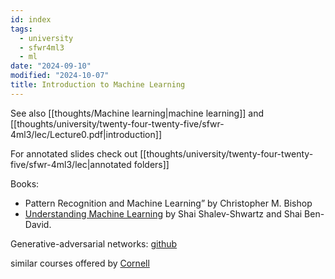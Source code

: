 ```yaml
---
id: index
tags:
  - university
  - sfwr4ml3
  - ml
date: "2024-09-10"
modified: "2024-10-07"
title: Introduction to Machine Learning
---
```


See also [[thoughts/Machine learning|machine learning]] and [[thoughts/university/twenty-four-twenty-five/sfwr-4ml3/lec/Lecture0.pdf|introduction]]

For annotated slides check out [[thoughts/university/twenty-four-twenty-five/sfwr-4ml3/lec|annotated folders]]

Books:

- Pattern Recognition and Machine Learning” by Christopher M. Bishop
- [Understanding Machine Learning](https://www.cs.huji.ac.il/~shais/UnderstandingMachineLearning/understanding-machine-learning-theory-algorithms.pdf) by Shai Shalev-Shwartz and Shai Ben-David.

Generative-adversarial networks: [github](https://github.com/junyanz/pytorch-CycleGAN-and-pix2pix)

similar courses offered by [Cornell](https://www.cs.cornell.edu/courses/cs4780/2024sp/)
